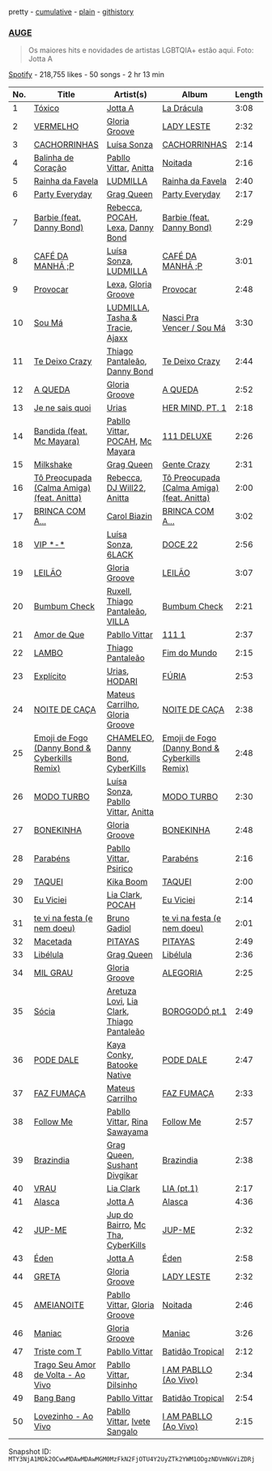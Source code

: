 pretty - [cumulative](/playlists/cumulative/37i9dQZF1DWZylNQMXNhNe.md) - [plain](/playlists/plain/37i9dQZF1DWZylNQMXNhNe) - [githistory](https://github.githistory.xyz/mackorone/spotify-playlist-archive/blob/main/playlists/plain/37i9dQZF1DWZylNQMXNhNe)

### [AUGE](https://open.spotify.com/playlist/37i9dQZF1DWZylNQMXNhNe)

> Os maiores hits e novidades de artistas LGBTQIA+ estão aqui\. Foto: Jotta A

[Spotify](https://open.spotify.com/user/spotify) - 218,755 likes - 50 songs - 2 hr 13 min

| No. | Title | Artist(s) | Album | Length |
|---|---|---|---|---|
| 1 | [Tóxico](https://open.spotify.com/track/3Pmh33KdrzB0imutuOUjoZ) | [Jotta A](https://open.spotify.com/artist/1q0fWAYirCJgGf8ysLla6y) | [La Drácula](https://open.spotify.com/album/2oCiS07G3GJuZUQhv6J8MV) | 3:08 |
| 2 | [VERMELHO](https://open.spotify.com/track/4EVzu5mYyigjyLrryKbZs7) | [Gloria Groove](https://open.spotify.com/artist/7rXMvXRnWHaSwnVvPeUUfw) | [LADY LESTE](https://open.spotify.com/album/4Qq4x0tJGWEFZt6jnvOKrQ) | 2:32 |
| 3 | [CACHORRINHAS](https://open.spotify.com/track/7KWKWJnbGJ3Soag6Oopion) | [Luísa Sonza](https://open.spotify.com/artist/4PzYKhC14sTJNEr0dzoo0d) | [CACHORRINHAS](https://open.spotify.com/album/290wcRNv42S3KICKFYmTu6) | 2:14 |
| 4 | [Balinha de Coração](https://open.spotify.com/track/265PFGoMLp50HHmtbKjvNW) | [Pabllo Vittar](https://open.spotify.com/artist/6tzRZ39aZlNqlUzQlkuhDV), [Anitta](https://open.spotify.com/artist/7FNnA9vBm6EKceENgCGRMb) | [Noitada](https://open.spotify.com/album/4TxfLb1NSPnGUgFZ2bkTvY) | 2:16 |
| 5 | [Rainha da Favela](https://open.spotify.com/track/3vu864xi5Xis9VfOsJpmXu) | [LUDMILLA](https://open.spotify.com/artist/3CDoRporvSjdzTrm99a3gi) | [Rainha da Favela](https://open.spotify.com/album/6GbNAks50cyJFMDhiMdVj8) | 2:40 |
| 6 | [Party Everyday](https://open.spotify.com/track/2BYrtnBWyue0txwh8Pn0kR) | [Grag Queen](https://open.spotify.com/artist/6Q5YqxLl13ULqA5orHJotR) | [Party Everyday](https://open.spotify.com/album/2EXPXnfrcczGcIMTxOMx2L) | 2:17 |
| 7 | [Barbie \(feat\. Danny Bond\)](https://open.spotify.com/track/05pd6p3qKhZddaEX9tUZV4) | [Rebecca](https://open.spotify.com/artist/5MS6HieNmKxzkAM8amE8sr), [POCAH](https://open.spotify.com/artist/11iQCRz636WFdHj42qxAF6), [Lexa](https://open.spotify.com/artist/0jTDeBJQr3unrK29LklnAv), [Danny Bond](https://open.spotify.com/artist/7Eli9jWjQ5F1d06clIH46R) | [Barbie \(feat\. Danny Bond\)](https://open.spotify.com/album/03moNbXmuuAef0MTJt6Xdx) | 2:29 |
| 8 | [CAFÉ DA MANHÃ ;P](https://open.spotify.com/track/38elgIhd4uAawIUAA0fG99) | [Luísa Sonza](https://open.spotify.com/artist/4PzYKhC14sTJNEr0dzoo0d), [LUDMILLA](https://open.spotify.com/artist/3CDoRporvSjdzTrm99a3gi) | [CAFÉ DA MANHÃ ;P](https://open.spotify.com/album/5GLvWI68rAJXKVmGfdV2Eu) | 3:01 |
| 9 | [Provocar](https://open.spotify.com/track/28SWsF1IQxfc9bP5yua35K) | [Lexa](https://open.spotify.com/artist/0jTDeBJQr3unrK29LklnAv), [Gloria Groove](https://open.spotify.com/artist/7rXMvXRnWHaSwnVvPeUUfw) | [Provocar](https://open.spotify.com/album/332UyyUgVxTrm29u44ZvtO) | 2:48 |
| 10 | [Sou Má](https://open.spotify.com/track/34H4IXC9nFhmxYQlFm5PzJ) | [LUDMILLA](https://open.spotify.com/artist/3CDoRporvSjdzTrm99a3gi), [Tasha & Tracie](https://open.spotify.com/artist/5Gv1C1LY8pWiYcfcdjSNMT), [Ajaxx](https://open.spotify.com/artist/0y7B2G0jNMGWyQJsOoRMUt) | [Nasci Pra Vencer / Sou Má](https://open.spotify.com/album/7ad7erETGKaJg6q5i4bIXb) | 3:30 |
| 11 | [Te Deixo Crazy](https://open.spotify.com/track/7xyvvzTC0cG4wqJNIDuiNb) | [Thiago Pantaleão](https://open.spotify.com/artist/70HOdlw2Ud3B4A7W4CI1V6), [Danny Bond](https://open.spotify.com/artist/7Eli9jWjQ5F1d06clIH46R) | [Te Deixo Crazy](https://open.spotify.com/album/6GhQsV31Iz1edjKeAD6fan) | 2:44 |
| 12 | [A QUEDA](https://open.spotify.com/track/2s9BO8c0co0PmgBiUoTT17) | [Gloria Groove](https://open.spotify.com/artist/7rXMvXRnWHaSwnVvPeUUfw) | [A QUEDA](https://open.spotify.com/album/1nrGJRwyxKMNnGB8Rz1QJR) | 2:52 |
| 13 | [Je ne sais quoi](https://open.spotify.com/track/789gHumetKnbAJhFMBjMWj) | [Urias](https://open.spotify.com/artist/6BXiBj4eAZsiynbcmSRHUs) | [HER MIND, PT\. 1](https://open.spotify.com/album/5ELO3riWbb2MbJyZYilN7D) | 2:18 |
| 14 | [Bandida \(feat\. Mc Mayara\)](https://open.spotify.com/track/2VFTgZwiAdrADSLrUNHWt9) | [Pabllo Vittar](https://open.spotify.com/artist/6tzRZ39aZlNqlUzQlkuhDV), [POCAH](https://open.spotify.com/artist/11iQCRz636WFdHj42qxAF6), [Mc Mayara](https://open.spotify.com/artist/06KW64mW1lFahvaJVV0TRe) | [111 DELUXE](https://open.spotify.com/album/50a3b78Dxu3JENEgakhzaP) | 2:26 |
| 15 | [Milkshake](https://open.spotify.com/track/1S04Xi3itu6MyqEzI0kAE0) | [Grag Queen](https://open.spotify.com/artist/6Q5YqxLl13ULqA5orHJotR) | [Gente Crazy](https://open.spotify.com/album/1BA3CXKhTegfp6WIAIbxGC) | 2:31 |
| 16 | [Tô Preocupada \(Calma Amiga\) \(feat\. Anitta\)](https://open.spotify.com/track/70jrNdP6R9AKHazjaurG3Z) | [Rebecca](https://open.spotify.com/artist/5MS6HieNmKxzkAM8amE8sr), [DJ Will22](https://open.spotify.com/artist/4WrL8YBVkibeodZIhBLjsn), [Anitta](https://open.spotify.com/artist/7FNnA9vBm6EKceENgCGRMb) | [Tô Preocupada \(Calma Amiga\) \(feat\. Anitta\)](https://open.spotify.com/album/4uBj6yxHhzeEau2ZQt52uZ) | 2:00 |
| 17 | [BRINCA COM A...](https://open.spotify.com/track/6JvROZjvoKm32bFgxBW9IW) | [Carol Biazin](https://open.spotify.com/artist/5dYdZmGyv2UTIN1XMe1drN) | [BRINCA COM A...](https://open.spotify.com/album/63wfk6ebjwjWeKcchiDxa2) | 3:02 |
| 18 | [VIP \*\-\*](https://open.spotify.com/track/2upubCYkDvATo6ZZwHqrp9) | [Luísa Sonza](https://open.spotify.com/artist/4PzYKhC14sTJNEr0dzoo0d), [6LACK](https://open.spotify.com/artist/4IVAbR2w4JJNJDDRFP3E83) | [DOCE 22](https://open.spotify.com/album/1bR2SlwIKwvCZBFhDfYr6x) | 2:56 |
| 19 | [LEILÃO](https://open.spotify.com/track/2eFsVynOiCxtI4kvX0XClm) | [Gloria Groove](https://open.spotify.com/artist/7rXMvXRnWHaSwnVvPeUUfw) | [LEILÃO](https://open.spotify.com/album/6yTozUPMJplNbIMrm1mlBL) | 3:07 |
| 20 | [Bumbum Check](https://open.spotify.com/track/07q51cMw9IyDfZ7Jk08S6z) | [Ruxell](https://open.spotify.com/artist/5H3IVg3012xSskH8ZjKwDg), [Thiago Pantaleão](https://open.spotify.com/artist/70HOdlw2Ud3B4A7W4CI1V6), [VILLA](https://open.spotify.com/artist/0YBvFbBw6zspOBX3t0PNGD) | [Bumbum Check](https://open.spotify.com/album/6MDj1MOMSs5N34VtAyxzjy) | 2:21 |
| 21 | [Amor de Que](https://open.spotify.com/track/29caulxU0jxucdVIyhSJTc) | [Pabllo Vittar](https://open.spotify.com/artist/6tzRZ39aZlNqlUzQlkuhDV) | [111 1](https://open.spotify.com/album/3HpTJ9jpgwzzn7S8AUwlb9) | 2:37 |
| 22 | [LAMBO](https://open.spotify.com/track/5IVndtDa35XdYbAoDBPtLw) | [Thiago Pantaleão](https://open.spotify.com/artist/70HOdlw2Ud3B4A7W4CI1V6) | [Fim do Mundo](https://open.spotify.com/album/6an1lO7NMDUWg6eLPZQhVw) | 2:15 |
| 23 | [Explícito](https://open.spotify.com/track/0rjoEhu8GFQubGx7dg1KLS) | [Urias](https://open.spotify.com/artist/6BXiBj4eAZsiynbcmSRHUs), [HODARI](https://open.spotify.com/artist/21Z6OxfrB1jTI53TaDMm67) | [FÚRIA](https://open.spotify.com/album/16F4OuXRl7D54HEiwErbOQ) | 2:53 |
| 24 | [NOITE DE CAÇA](https://open.spotify.com/track/3vNEwUDgq46FPGk7xVhwTx) | [Mateus Carrilho](https://open.spotify.com/artist/0TSMy9QFSMnBR2si7qZ0VT), [Gloria Groove](https://open.spotify.com/artist/7rXMvXRnWHaSwnVvPeUUfw) | [NOITE DE CAÇA](https://open.spotify.com/album/4BpC89Hz3YwISnrcYBfWbH) | 2:38 |
| 25 | [Emoji de Fogo \(Danny Bond & Cyberkills Remix\)](https://open.spotify.com/track/2Xr1tVdvdGBTKuGfGQMIsw) | [CHAMELEO](https://open.spotify.com/artist/2ZteSwWooU45Mec1C2EdA0), [Danny Bond](https://open.spotify.com/artist/7Eli9jWjQ5F1d06clIH46R), [CyberKills](https://open.spotify.com/artist/0YYrMvekr8APmc9sIbIpx3) | [Emoji de Fogo \(Danny Bond & Cyberkills Remix\)](https://open.spotify.com/album/4OcBz7AFm3PVFIB6aLIrXU) | 2:48 |
| 26 | [MODO TURBO](https://open.spotify.com/track/0YqTL3nSL36OFdHwHoqCag) | [Luísa Sonza](https://open.spotify.com/artist/4PzYKhC14sTJNEr0dzoo0d), [Pabllo Vittar](https://open.spotify.com/artist/6tzRZ39aZlNqlUzQlkuhDV), [Anitta](https://open.spotify.com/artist/7FNnA9vBm6EKceENgCGRMb) | [MODO TURBO](https://open.spotify.com/album/07PF9SyKuu6hstifHc0nEt) | 2:30 |
| 27 | [BONEKINHA](https://open.spotify.com/track/79Djb1E319BwnYZ8cEA1mQ) | [Gloria Groove](https://open.spotify.com/artist/7rXMvXRnWHaSwnVvPeUUfw) | [BONEKINHA](https://open.spotify.com/album/21YCUy1thmnxAbcIOsJy8y) | 2:48 |
| 28 | [Parabéns](https://open.spotify.com/track/6X0XdIcgwfVa9orJnDMQB0) | [Pabllo Vittar](https://open.spotify.com/artist/6tzRZ39aZlNqlUzQlkuhDV), [Psirico](https://open.spotify.com/artist/20L3gYREq24KddkFreyiNv) | [Parabéns](https://open.spotify.com/album/0rDDD6fyQCUDiwlehEJsnd) | 2:16 |
| 29 | [TAQUEI](https://open.spotify.com/track/1lspAjQFDEZckwPuwwVnj1) | [Kika Boom](https://open.spotify.com/artist/4sdbO8acIeyWG9BqFNVU1P) | [TAQUEI](https://open.spotify.com/album/5XMPCF2nDlIVcULGoXzgJv) | 2:00 |
| 30 | [Eu Viciei](https://open.spotify.com/track/6eu0ufYZ5k4HkZqnceFsoc) | [Lia Clark](https://open.spotify.com/artist/3bY8SmKlzUFImE0mt0zDjY), [POCAH](https://open.spotify.com/artist/11iQCRz636WFdHj42qxAF6) | [Eu Viciei](https://open.spotify.com/album/4GoAldSUHoIefEbIkY0aXF) | 2:14 |
| 31 | [te vi na festa \(e nem doeu\)](https://open.spotify.com/track/0MYh8Zdpo84FPqsJuaWYlC) | [Bruno Gadiol](https://open.spotify.com/artist/0UlEgLbUMrAuiWGptQzCJ3) | [te vi na festa \(e nem doeu\)](https://open.spotify.com/album/1V4jTH823sCKfJWxZQVmGc) | 2:01 |
| 32 | [Macetada](https://open.spotify.com/track/51v7dQ3f2vGBOdYxIemOyY) | [PITAYAS](https://open.spotify.com/artist/6KXzBlb5GgUeAnmqNKut6R) | [PITAYAS](https://open.spotify.com/album/0YsItDdtGBBHzROpoKYajk) | 2:49 |
| 33 | [Libélula](https://open.spotify.com/track/33IQ1mcWwKe7lyLm5oUrCv) | [Grag Queen](https://open.spotify.com/artist/6Q5YqxLl13ULqA5orHJotR) | [Libélula](https://open.spotify.com/album/4a5LkqjxtJOAgpyvjogAxe) | 2:36 |
| 34 | [MIL GRAU](https://open.spotify.com/track/3zmkCbsIVTXH5LvQ5twitZ) | [Gloria Groove](https://open.spotify.com/artist/7rXMvXRnWHaSwnVvPeUUfw) | [ALEGORIA](https://open.spotify.com/album/3OdT6CibeTpWD54g0MniBg) | 2:25 |
| 35 | [Sócia](https://open.spotify.com/track/6BsAf92aj9qKt2SdN8972M) | [Aretuza Lovi](https://open.spotify.com/artist/3cKD8x85OnB9pu8T8k5GYe), [Lia Clark](https://open.spotify.com/artist/3bY8SmKlzUFImE0mt0zDjY), [Thiago Pantaleão](https://open.spotify.com/artist/70HOdlw2Ud3B4A7W4CI1V6) | [BOROGODÓ pt.1](https://open.spotify.com/album/0KOlWmzLOTtPnmM8WAA5t2) | 2:49 |
| 36 | [PODE DALE](https://open.spotify.com/track/0M7NT1s4Ne6wRjPzSfPxsC) | [Kaya Conky](https://open.spotify.com/artist/2TGtBMeVz0MkIATkn2gHhe), [Batooke Native](https://open.spotify.com/artist/4ndInxAXKQ9fT571SOPkJt) | [PODE DALE](https://open.spotify.com/album/1hvyiV92xrJUiJHiJmmqTf) | 2:47 |
| 37 | [FAZ FUMAÇA](https://open.spotify.com/track/2lbg5KCFm2n6hQHMlMdy63) | [Mateus Carrilho](https://open.spotify.com/artist/0TSMy9QFSMnBR2si7qZ0VT) | [FAZ FUMAÇA](https://open.spotify.com/album/7v3bymuI67SlsdARJ90VrG) | 2:33 |
| 38 | [Follow Me](https://open.spotify.com/track/0BhxEu4q4jg6Ul7XUxv7So) | [Pabllo Vittar](https://open.spotify.com/artist/6tzRZ39aZlNqlUzQlkuhDV), [Rina Sawayama](https://open.spotify.com/artist/2KEqzdPS7M5YwGmiuPTdr5) | [Follow Me](https://open.spotify.com/album/445vYMgXM6mKFRPJzYeeav) | 2:57 |
| 39 | [Brazindia](https://open.spotify.com/track/1WientaXF0b6Q8mPN9dvrU) | [Grag Queen](https://open.spotify.com/artist/6Q5YqxLl13ULqA5orHJotR), [Sushant Divgikar](https://open.spotify.com/artist/7a2NKzIrcY9uEhQQbpSpv8) | [Brazindia](https://open.spotify.com/album/4Lb1jAAYAPSy5hoexNgJoQ) | 2:38 |
| 40 | [VRAU](https://open.spotify.com/track/3oNteV2lmIV0R19Jalc7Pd) | [Lia Clark](https://open.spotify.com/artist/3bY8SmKlzUFImE0mt0zDjY) | [LIA \(pt.1\)](https://open.spotify.com/album/65MKPvNVH77wWCFayg1TTX) | 2:17 |
| 41 | [Alasca](https://open.spotify.com/track/5nb97cpmD6U9FpO8VJ3jnm) | [Jotta A](https://open.spotify.com/artist/1q0fWAYirCJgGf8ysLla6y) | [Alasca](https://open.spotify.com/album/69Sxc4uQUdJ6bgi2f2gZlD) | 4:36 |
| 42 | [JUP\-ME](https://open.spotify.com/track/6Cpr1feLpRql0ckkekeO8y) | [Jup do Bairro](https://open.spotify.com/artist/0gfL54JIv5ufwbMZC61ZGf), [Mc Tha](https://open.spotify.com/artist/0fpg4Y7Q6ZRDSppLLt7G0n), [CyberKills](https://open.spotify.com/artist/0YYrMvekr8APmc9sIbIpx3) | [JUP\-ME](https://open.spotify.com/album/4ruyrszxc3mremaF3DtovJ) | 2:32 |
| 43 | [Éden](https://open.spotify.com/track/70BE8zAy2Odekx0zNnT9vO) | [Jotta A](https://open.spotify.com/artist/1q0fWAYirCJgGf8ysLla6y) | [Éden](https://open.spotify.com/album/7GD9Q2dIsisdNZTIDAae18) | 2:58 |
| 44 | [GRETA](https://open.spotify.com/track/6Li2optWeB4GobWGCzN4wf) | [Gloria Groove](https://open.spotify.com/artist/7rXMvXRnWHaSwnVvPeUUfw) | [LADY LESTE](https://open.spotify.com/album/4Qq4x0tJGWEFZt6jnvOKrQ) | 2:32 |
| 45 | [AMEIANOITE](https://open.spotify.com/track/0zQhdzUijGmorUhopvtoue) | [Pabllo Vittar](https://open.spotify.com/artist/6tzRZ39aZlNqlUzQlkuhDV), [Gloria Groove](https://open.spotify.com/artist/7rXMvXRnWHaSwnVvPeUUfw) | [Noitada](https://open.spotify.com/album/4TxfLb1NSPnGUgFZ2bkTvY) | 2:46 |
| 46 | [Maniac](https://open.spotify.com/track/1jTJ4Al2gI1mTLuSkj0kIj) | [Gloria Groove](https://open.spotify.com/artist/7rXMvXRnWHaSwnVvPeUUfw) | [Maniac](https://open.spotify.com/album/4DDPUqTKpyD90srBMNYCYh) | 3:26 |
| 47 | [Triste com T](https://open.spotify.com/track/34mhUL0A8oPJbg1DWe1HMK) | [Pabllo Vittar](https://open.spotify.com/artist/6tzRZ39aZlNqlUzQlkuhDV) | [Batidão Tropical](https://open.spotify.com/album/5kH6l7hx5ZJJHLiwt7LILj) | 2:12 |
| 48 | [Trago Seu Amor de Volta \- Ao Vivo](https://open.spotify.com/track/21AFVwyji9hdtWqlekS4Xx) | [Pabllo Vittar](https://open.spotify.com/artist/6tzRZ39aZlNqlUzQlkuhDV), [Dilsinho](https://open.spotify.com/artist/4NUePmzDvCYqilXBFa91Hg) | [I AM PABLLO \(Ao Vivo\)](https://open.spotify.com/album/4nRBYJ5BaPMk66wyQdeq9O) | 2:34 |
| 49 | [Bang Bang](https://open.spotify.com/track/165HsSYegdOoZO7jKMt9xb) | [Pabllo Vittar](https://open.spotify.com/artist/6tzRZ39aZlNqlUzQlkuhDV) | [Batidão Tropical](https://open.spotify.com/album/5kH6l7hx5ZJJHLiwt7LILj) | 2:54 |
| 50 | [Lovezinho \- Ao Vivo](https://open.spotify.com/track/0UHnBCzJ7EYsdkApglyqf6) | [Pabllo Vittar](https://open.spotify.com/artist/6tzRZ39aZlNqlUzQlkuhDV), [Ivete Sangalo](https://open.spotify.com/artist/7dzq55YG3wjViqexDwiycQ) | [I AM PABLLO \(Ao Vivo\)](https://open.spotify.com/album/4nRBYJ5BaPMk66wyQdeq9O) | 2:15 |

Snapshot ID: `MTY3NjA1MDk2OCwwMDAwMDAwMGM0MzFkN2FjOTU4Y2UyZTk2YWM1ODgzNDVmNGViZDRj`
